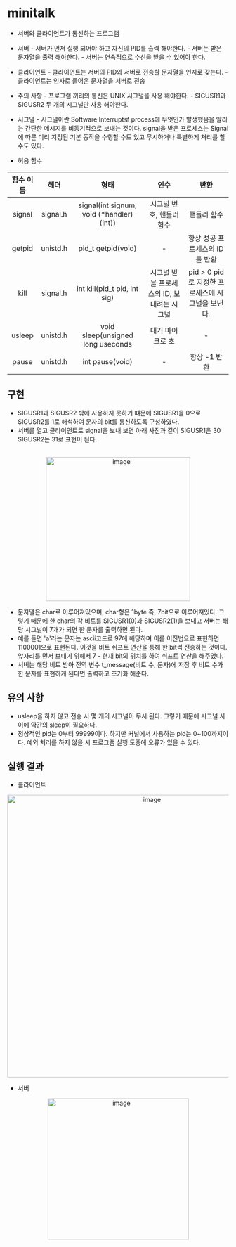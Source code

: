 minitalk
=
- 서버와 클라이언트가 통신하는 프로그램

- 서버
        - 서버가 먼저 실행 되어야 하고 자신의 PID를 출력 해야한다.
        - 서버는 받은 문자열을 출력 해야한다.
        - 서버는 연속적으로 수신을 받을 수 있어야 한다. 
- 클라이언트
        - 클라이언트는 서버의 PID와 서버로 전송할 문자열을 인자로 갖는다.
        - 클라이언트는 인자로 들어온 문자열을 서버로 전송

- 주의 사항
        - 프로그램 끼리의 통신은 UNIX 시그널을 사용 해야한다.
        - SIGUSR1과 SIGUSR2 두 개의 시그널만 사용 해야한다.

- 시그널
        - 시그널이란 Software Interrupt로 process에 무엇인가 발생했음을 알리는 간단한 메시지를 비동기적으로 보내는 것이다. signal을 받은 프로세스는 Signal에 따른 미리 지정된 기본 동작을 수행할 수도 있고 무시하거나 특별하게 처리를 할 수도 있다.

- 허용 함수

<div align="center">
        
|함수 이름|헤더|형태|인수|반환|
|:-:|:-:|:-:|:-:|:-:|
|signal|signal.h|signal(int signum, void (*handler)(int))|시그널 번호, 핸들러 함수|핸들러 함수|
|getpid|unistd.h|pid_t getpid(void)|-|항상 성공 프로세스의 ID를 반환|
|kill|signal.h|int kill(pid_t pid, int sig)|시그널 받을 프로세스의 ID, 보내려는 시그널|pid > 0 pid로 지정한 프로세스에 시그널을 보낸다.|
|usleep|unistd.h|void sleep(unsigned long useconds|대기 마이크로 초|-|
|pause|unistd.h|int pause(void)|-|항상 -1 반환|

</div>

구현
-
- SIGUSR1과 SIGUSR2 밖에 사용하지 못하기 떄문에 SIGUSR1을 0으로 SIGUSR2를 1로 해석하여 문자의 bit를 통신하도록 구성하였다.  
- 서버를 열고 클라이언트로 signal을 보내 보면 아래 사진과 같이 SIGUSR1은 30 SIGUSR2는 31로 표현이 된다.  
<br>

<div align="center">
<img width="328" alt="image" src="https://github.com/j-yong98/42/assets/120557342/0b1dc964-560c-4c79-a94e-21e78344dca5">
</div>  

- 문자열은 char로 이루어져있으며, char형은 1byte 즉, 7bit으로 이루어져있다. 그렇기 때문에 한 char의 각 비트를 SIGUSR1(0)과 SIGUSR2(1)을 보내고 서버는 해당 시그널이 7개가 되면 한 문자를 출력하면 된다.  
- 예를 들면 'a'라는 문자는 ascii코드로 97에 해당하며 이를 이진법으로 표현하면 1100001으로 표현된다. 이것을 비트 쉬프트 연산을 통해 한 bit씩 전송하는 것이다. 앞자리를 먼저 보내기 위해서 7 - 현재 bit의 위치를 하여 쉬프트 연산을 해주었다.  
- 서버는 해당 비트 받아 전역 변수 t_message(비트 수, 문자)에 저장 후 비트 수가 한 문자를 표현하게 된다면 출력하고 초기화 해준다.  

유의 사항
-
- usleep을 하지 않고 전송 시 몇 개의 시그널이 무시 된다. 그렇기 때문에 시그널 사이에 약간의 sleep이 필요하다.  
- 정상적인 pid는 0부터 99999이다. 하지만 커널에서 사용하는 pid는 0~100까지이다. 예외 처리를 하지 않을 시 프로그램 실행 도중에 오류가 있을 수 있다.  

실행 결과
-

- 클라이언트

<div align="center">
	<img width="643" alt="image" src="https://github.com/j-yong98/42/assets/120557342/89efcbe4-d190-4214-84b2-d4ee95232cac">
</div>

- 서버

<div align="center">
	<img width="321" alt="image" src="https://github.com/j-yong98/42/assets/120557342/5d45e031-c8bd-4413-85c2-aa5a30ad088c">
</div>
